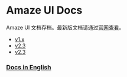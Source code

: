 Amaze UI Docs
====

Amaze UI 文档存档。最新版文档请通过[官网查看](http://amazeui.org)。

- [v1.x](http://amazeui.github.io/docs/1.x/)
- [v2.3](http://amazeui.github.io/docs/2.3/)
- [v2.3](http://amazeui.github.io/docs/2.5/)


### [Docs in English](http://amazeui.github.io/docs/en/)
